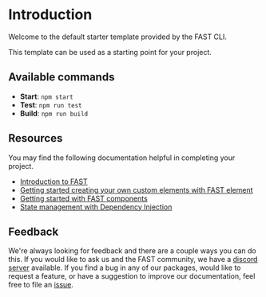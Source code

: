 # Introduction

Welcome to the default starter template provided by the FAST CLI.

This template can be used as a starting point for your project.

## Available commands

- **Start**: `npm start`
- **Test**: `npm run test`
- **Build**: `npm run build`

## Resources

You may find the following documentation helpful in completing your project.

- [Introduction to FAST](https://www.fast.design/docs/introduction)
- [Getting started creating your own custom elements with FAST element](https://www.fast.design/docs/fast-element/getting-started)
- [Getting started with FAST components](https://www.fast.design/docs/components/getting-started)
- [State management with Dependency Injection](https://www.fast.design/docs/apps-and-experiences/dependency-injection)

## Feedback

We're always looking for feedback and there are a couple ways you can do this. If you would like to ask us and the FAST community, we have a [discord server](https://discord.gg/FcSNfg4) available. If you find a bug in any of our packages, would like to request a feature, or have a suggestion to improve our documentation, feel free to file an [issue](https://github.com/microsoft/fast/issues/new/choose).
